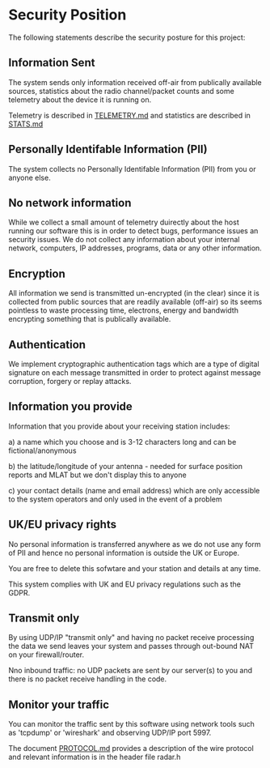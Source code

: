 # Security Position

The following statements describe the security posture for this project:

## Information Sent
The system sends only information received off-air from publically available sources,
statistics about the radio channel/packet counts and some telemetry about the device
it is running on.

Telemetry is described in [TELEMETRY.md](TELEMETRY.md) and statistics are
described in [STATS.md](STATS.md)


## Personally Identifable Information (PII)
The system collects no Personally Identifable Information (PII) from you or anyone else.

## No network information
While we collect a small amount of telemetry duirectly about the host running our software
this is in order to detect bugs, performance issues an security issues. We do not collect
any information about your internal network, computers, IP addresses, programs, data or
any other information.

## Encryption
All information we send is transmitted un-encrypted (in the clear) since it is collected from public
sources that are readily available (off-air) so its seems pointless to waste processing
time, electrons, energy and bandwidth encrypting something that is publically available.

## Authentication
We implement cryptographic authentication tags which are a type of digital signature on
each message transmitted in order to protect against message corruption,
forgery or replay attacks.

## Information you provide
Information that you provide about your receiving station includes:

a) a name which you choose and is 3-12 characters long and can be fictional/anonymous

b) the latitude/longitude of your antenna - needed for surface position reports and
MLAT but we don't display this to anyone

c) your contact details (name and email address) which are only accessible to the
system operators and only used in the event of a problem

## UK/EU privacy rights
No personal information is transferred anywhere as we do not use any form of
PII and hence no personal information is outside the UK or Europe.

You are free to delete this sofwtare and your station and details at any
time.

This system complies with UK and EU privacy regulations such as the GDPR.

## Transmit only
By using UDP/IP "transmit only" and having no packet receive processing the
data we send leaves your system and passes through out-bound NAT on your
firewall/router.

Nno inbound traffic: no UDP packets are sent by our server(s) to you and there is
no packet receive handling in the code.

## Monitor your traffic
You can monitor the traffic sent by this software using network tools such as
'tcpdump' or 'wireshark' and observing UDP/IP port 5997.

The document [PROTOCOL.md](PROTOCOL.md) provides a description of the wire protocol
and relevant information is in the header file radar.h
